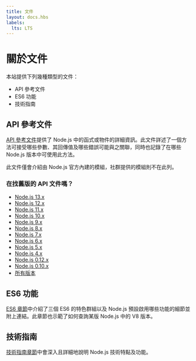 ```yaml
---
title: 文件
layout: docs.hbs
labels:
  lts: LTS
---
```


# 關於文件

本站提供下列幾種類型的文件：

* API 參考文件
* ES6 功能
* 技術指南

## API 參考文件

[API 參考文件](https://nodejs.org/api/)提供了 Node.js 中的函式或物件的詳細資訊。此文件詳述了一個方法可接受哪些參數、其回傳值及哪些錯誤可能與之關聯，同時也記錄了在哪些 Node.js 版本中可使用此方法。

此文件僅會介紹由 Node.js 官方內建的模組，社群提供的模組則不在此列。

<div class="highlight-box">

### 在找舊版的 API 文件嗎？

* [Node.js 13.x](https://nodejs.org/docs/latest-v13.x/api/)
* [Node.js 12.x](https://nodejs.org/docs/latest-v12.x/api/)
* [Node.js 11.x](https://nodejs.org/docs/latest-v11.x/api/)
* [Node.js 10.x](https://nodejs.org/docs/latest-v10.x/api/)
* [Node.js 9.x](https://nodejs.org/docs/latest-v9.x/api/)
* [Node.js 8.x](https://nodejs.org/docs/latest-v8.x/api/)
* [Node.js 7.x](https://nodejs.org/docs/latest-v7.x/api/)
* [Node.js 6.x](https://nodejs.org/docs/latest-v6.x/api/)
* [Node.js 5.x](https://nodejs.org/docs/latest-v5.x/api/)
* [Node.js 4.x](https://nodejs.org/docs/latest-v4.x/api/)
* [Node.js 0.12.x](https://nodejs.org/docs/latest-v0.12.x/api/)
* [Node.js 0.10.x](https://nodejs.org/docs/latest-v0.10.x/api/)
* [所有版本](https://nodejs.org/docs/)

</div>

## ES6 功能

[ES6 章節](/zh-tw/docs/es6/)中介紹了三個 ES6 的特色群組以及 Node.js 預設啟用哪些功能的細節並附上連結。此章節也示範了如何查詢某版 Node.js 中的 V8 版本。

## 技術指南

[技術指南章節](/zh-tw/docs/guides/)中會深入且詳細地說明 Node.js 技術特點及功能。
